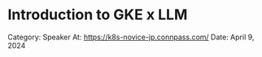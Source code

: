 # Introduction to GKE x LLM

Category: Speaker
At: https://k8s-novice-jp.connpass.com/
Date: April 9, 2024